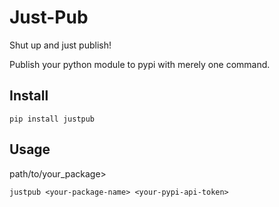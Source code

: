 # Just-Pub
Shut up and just publish!

Publish your python module to pypi with merely one command. 

## Install
```
pip install justpub
```

## Usage
path/to/your_package>
```
justpub <your-package-name> <your-pypi-api-token>
```
